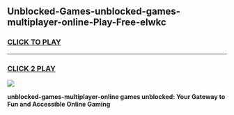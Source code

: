 
## Unblocked-Games-unblocked-games-multiplayer-online-Play-Free-elwkc
<h3>
<a href="https://premium76.site?title=unblocked-games-multiplayer-online&ref=09A">CLICK TO PLAY</a></h3>
<hr>

<h3>
<a href="https://premium76.site?title=unblocked-games-multiplayer-online&ref=09A">CLICK 2 PLAY</a>
  
</h3>

<a href="https://premium76.site?title=unblocked-games-multiplayer-online&ref=09A"><img src="https://clearcache.store/games.png"></a>


**unblocked-games-multiplayer-online games unblocked: Your Gateway to Fun and Accessible Online Gaming**
